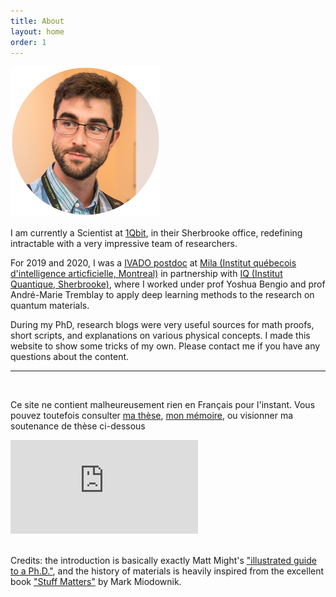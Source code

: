 ```yaml
---
title: About
layout: home
order: 1
---
```


<img class="center" src="/img/profile.png" width="240px">

I am currently a Scientist at <a href="https://1qbit.com">1Qbit</a>, in their Sherbrooke office, redefining intractable with a very impressive team of researchers.

For 2019 and 2020, I was a <a href="https://ivado.ca/en/spotlight-on-our-academic-community/?programmes=postdoctoral-research-funding">IVADO postdoc</a> at <a href="https://mila.quebec/en/">Mila (Institut québecois d'intelligence articficielle, Montreal)</a> in partnership with <a href="https://www.usherbrooke.ca/iq/en/">IQ (Institut Quantique, Sherbrooke)</a>, where I worked under prof Yoshua Bengio and prof André-Marie Tremblay to apply deep learning methods to the research on quantum materials.

During my PhD, research blogs were very useful sources for math proofs, short scripts, and explanations on various physical concepts. I made this website to show some tricks of my own. Please contact me if you have any questions about the content.

---

<br>

Ce site ne contient malheureusement rien en Français pour l'instant. Vous pouvez toutefois consulter <a href="https://www.physique.usherbrooke.ca/pages/sites/default/files/Verret_Simon_PhD_2018.pdf">ma thèse</a>, <a href="">mon mémoire</a>, ou visionner ma soutenance de thèse ci-dessous

<div class="video-container">
	<iframe class="center" src="https://www.youtube.com/embed/yXtxbGZ8XJc?rel=0&amp;start=1045" frameborder="0" allow="autoplay; encrypted-media" allowfullscreen></iframe>
</div>
<br>

<div>
<p>
Credits: the introduction is basically exactly 
Matt Might's <a href="http://matt.might.net/articles/phd-school-in-pictures/">"illustrated guide to a Ph.D."</a>, and the history of materials is heavily inspired from the excellent book <a href="https://www.nap.edu/catalog/21869/stuff-matters">"Stuff Matters"</a> by Mark Miodownik.
</p>
</div>